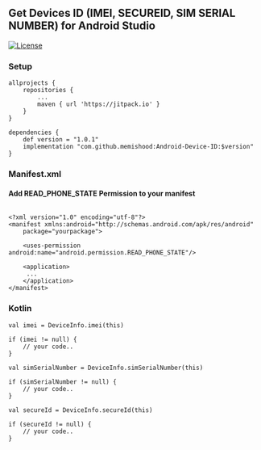 ## Get Devices ID (IMEI, SECUREID, SIM SERIAL NUMBER) for Android Studio

[![License](https://img.shields.io/badge/License-Apache%202.0-blue.svg)](https://opensource.org/licenses/Apache-2.0)

### Setup
```
allprojects {
    repositories {
        ...
        maven { url 'https://jitpack.io' }
    }
}
```
```
dependencies {
    def version = "1.0.1"
    implementation "com.github.memishood:Android-Device-ID:$version"
}
```

### Manifest.xml
#### Add READ_PHONE_STATE Permission to your manifest

```

<?xml version="1.0" encoding="utf-8"?>
<manifest xmlns:android="http://schemas.android.com/apk/res/android"
    package="yourpackage">

    <uses-permission android:name="android.permission.READ_PHONE_STATE"/>

    <application>
     ...
    </application>
</manifest>

```

### Kotlin

```
val imei = DeviceInfo.imei(this)

if (imei != null) {
    // your code..
}

val simSerialNumber = DeviceInfo.simSerialNumber(this)

if (simSerialNumber != null) {
    // your code..
}

val secureId = DeviceInfo.secureId(this)

if (secureId != null) {
    // your code..
}
```

